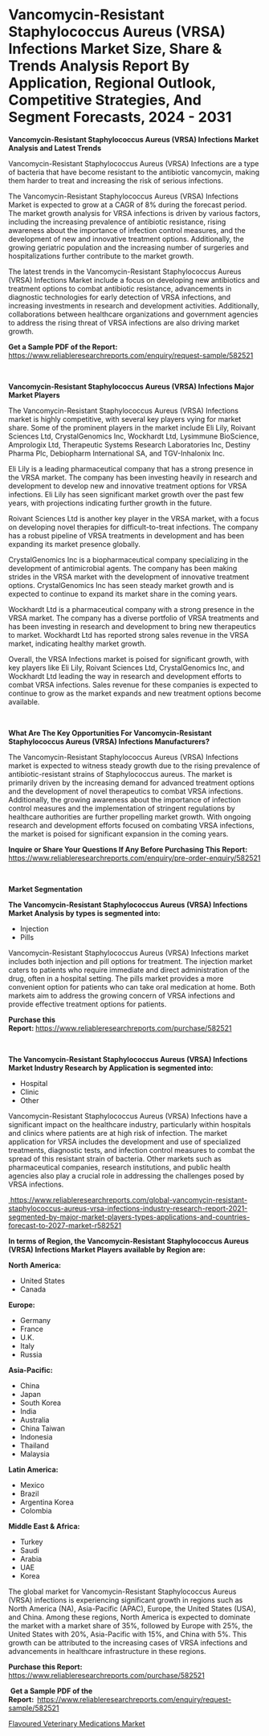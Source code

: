 <p><h1>Vancomycin-Resistant Staphylococcus Aureus (VRSA) Infections Market Size, Share & Trends Analysis Report By Application, Regional Outlook, Competitive Strategies, And Segment Forecasts, 2024 - 2031</h1></p><p><strong>Vancomycin-Resistant Staphylococcus Aureus (VRSA) Infections Market Analysis and Latest Trends</strong></p>
<p><p>Vancomycin-Resistant Staphylococcus Aureus (VRSA) Infections are a type of bacteria that have become resistant to the antibiotic vancomycin, making them harder to treat and increasing the risk of serious infections.</p><p>The Vancomycin-Resistant Staphylococcus Aureus (VRSA) Infections Market is expected to grow at a CAGR of 8% during the forecast period. The market growth analysis for VRSA infections is driven by various factors, including the increasing prevalence of antibiotic resistance, rising awareness about the importance of infection control measures, and the development of new and innovative treatment options. Additionally, the growing geriatric population and the increasing number of surgeries and hospitalizations further contribute to the market growth.</p><p>The latest trends in the Vancomycin-Resistant Staphylococcus Aureus (VRSA) Infections Market include a focus on developing new antibiotics and treatment options to combat antibiotic resistance, advancements in diagnostic technologies for early detection of VRSA infections, and increasing investments in research and development activities. Additionally, collaborations between healthcare organizations and government agencies to address the rising threat of VRSA infections are also driving market growth.</p></p>
<p><strong>Get a Sample PDF of the Report:&nbsp;</strong> <a href="https://www.reliableresearchreports.com/enquiry/request-sample/582521">https://www.reliableresearchreports.com/enquiry/request-sample/582521</a></p>
<p>&nbsp;</p>
<p><strong>Vancomycin-Resistant Staphylococcus Aureus (VRSA) Infections Major Market Players</strong></p>
<p><p>The Vancomycin-Resistant Staphylococcus Aureus (VRSA) Infections market is highly competitive, with several key players vying for market share. Some of the prominent players in the market include Eli Lily, Roivant Sciences Ltd, CrystalGenomics Inc, Wockhardt Ltd, Lysimmune BioScience, Amprologix Ltd, Therapeutic Systems Research Laboratories Inc, Destiny Pharma Plc, Debiopharm International SA, and TGV-Inhalonix Inc.</p><p>Eli Lily is a leading pharmaceutical company that has a strong presence in the VRSA market. The company has been investing heavily in research and development to develop new and innovative treatment options for VRSA infections. Eli Lily has seen significant market growth over the past few years, with projections indicating further growth in the future.</p><p>Roivant Sciences Ltd is another key player in the VRSA market, with a focus on developing novel therapies for difficult-to-treat infections. The company has a robust pipeline of VRSA treatments in development and has been expanding its market presence globally.</p><p>CrystalGenomics Inc is a biopharmaceutical company specializing in the development of antimicrobial agents. The company has been making strides in the VRSA market with the development of innovative treatment options. CrystalGenomics Inc has seen steady market growth and is expected to continue to expand its market share in the coming years.</p><p>Wockhardt Ltd is a pharmaceutical company with a strong presence in the VRSA market. The company has a diverse portfolio of VRSA treatments and has been investing in research and development to bring new therapeutics to market. Wockhardt Ltd has reported strong sales revenue in the VRSA market, indicating healthy market growth.</p><p>Overall, the VRSA Infections market is poised for significant growth, with key players like Eli Lily, Roivant Sciences Ltd, CrystalGenomics Inc, and Wockhardt Ltd leading the way in research and development efforts to combat VRSA infections. Sales revenue for these companies is expected to continue to grow as the market expands and new treatment options become available.</p></p>
<p>&nbsp;</p>
<p><strong>What Are The Key Opportunities For Vancomycin-Resistant Staphylococcus Aureus (VRSA) Infections Manufacturers?</strong></p>
<p><p>The Vancomycin-Resistant Staphylococcus Aureus (VRSA) Infections market is expected to witness steady growth due to the rising prevalence of antibiotic-resistant strains of Staphylococcus aureus. The market is primarily driven by the increasing demand for advanced treatment options and the development of novel therapeutics to combat VRSA infections. Additionally, the growing awareness about the importance of infection control measures and the implementation of stringent regulations by healthcare authorities are further propelling market growth. With ongoing research and development efforts focused on combating VRSA infections, the market is poised for significant expansion in the coming years.</p></p>
<p><strong>Inquire or Share Your Questions If Any Before Purchasing This Report:</strong> <a href="https://www.reliableresearchreports.com/enquiry/pre-order-enquiry/582521">https://www.reliableresearchreports.com/enquiry/pre-order-enquiry/582521</a></p>
<p>&nbsp;</p>
<p><strong>Market Segmentation</strong></p>
<p><strong>The Vancomycin-Resistant Staphylococcus Aureus (VRSA) Infections Market Analysis by types is segmented into:</strong></p>
<p><ul><li>Injection</li><li>Pills</li></ul></p>
<p><p>Vancomycin-Resistant Staphylococcus Aureus (VRSA) Infections market includes both injection and pill options for treatment. The injection market caters to patients who require immediate and direct administration of the drug, often in a hospital setting. The pills market provides a more convenient option for patients who can take oral medication at home. Both markets aim to address the growing concern of VRSA infections and provide effective treatment options for patients.</p></p>
<p><strong>Purchase this Report:&nbsp;</strong><a href="https://www.reliableresearchreports.com/purchase/582521">https://www.reliableresearchreports.com/purchase/582521</a></p>
<p>&nbsp;</p>
<p><strong>The Vancomycin-Resistant Staphylococcus Aureus (VRSA) Infections Market Industry Research by Application is segmented into:</strong></p>
<p><ul><li>Hospital</li><li>Clinic</li><li>Other</li></ul></p>
<p><p>Vancomycin-Resistant Staphylococcus Aureus (VRSA) Infections have a significant impact on the healthcare industry, particularly within hospitals and clinics where patients are at high risk of infection. The market application for VRSA includes the development and use of specialized treatments, diagnostic tests, and infection control measures to combat the spread of this resistant strain of bacteria. Other markets such as pharmaceutical companies, research institutions, and public health agencies also play a crucial role in addressing the challenges posed by VRSA infections.</p></p>
<p><a href="https://www.reliableresearchreports.com/global-vancomycin-resistant-staphylococcus-aureus-vrsa-infections-industry-research-report-2021-segmented-by-major-market-players-types-applications-and-countries-forecast-to-2027-market-r582521">&nbsp;https://www.reliableresearchreports.com/global-vancomycin-resistant-staphylococcus-aureus-vrsa-infections-industry-research-report-2021-segmented-by-major-market-players-types-applications-and-countries-forecast-to-2027-market-r582521</a></p>
<p><strong>In terms of Region, the Vancomycin-Resistant Staphylococcus Aureus (VRSA) Infections Market Players available by Region are:</strong></p>
<p>
    <p> <strong> North America: </strong>
        <ul>
            <li>United States</li>
            <li>Canada</li>
        </ul>
        </p> 
    <p> <strong> Europe: </strong>
        <ul>
            <li>Germany</li>
            <li>France</li>
            <li>U.K.</li>
            <li>Italy</li>
            <li>Russia</li>
        </ul>
        </p> 
    <p> <strong> Asia-Pacific: </strong>
        <ul>
            <li>China</li>
            <li>Japan</li>
            <li>South Korea</li>
            <li>India</li>
            <li>Australia</li>
            <li>China Taiwan</li>
            <li>Indonesia</li>
            <li>Thailand</li>
            <li>Malaysia</li>
        </ul>
        </p> 
    <p> <strong> Latin America: </strong>
        <ul>
            <li>Mexico</li>
            <li>Brazil</li>
            <li>Argentina Korea</li>
            <li>Colombia</li>
        </ul>
        </p> 
    <p> <strong> Middle East & Africa: </strong>
        <ul>
            <li>Turkey</li>
            <li>Saudi</li>
            <li>Arabia</li>
            <li>UAE</li>
            <li>Korea</li>
        </ul>
    </p>
    </p>
<p><p>The global market for Vancomycin-Resistant Staphylococcus Aureus (VRSA) infections is experiencing significant growth in regions such as North America (NA), Asia-Pacific (APAC), Europe, the United States (USA), and China. Among these regions, North America is expected to dominate the market with a market share of 35%, followed by Europe with 25%, the United States with 20%, Asia-Pacific with 15%, and China with 5%. This growth can be attributed to the increasing cases of VRSA infections and advancements in healthcare infrastructure in these regions.</p></p>
<p><strong>Purchase this Report: </strong><a href="https://www.reliableresearchreports.com/purchase/582521">https://www.reliableresearchreports.com/purchase/582521</a></p>
<p>&nbsp;<strong>Get a Sample PDF of the Report:&nbsp;&nbsp;</strong><a href="https://www.reliableresearchreports.com/enquiry/request-sample/582521">https://www.reliableresearchreports.com/enquiry/request-sample/582521</a></p>
<p><strong></strong></p>
<p><p><a href="https://github.com/thomasBaker655/Market-Research-Report-List-1/blob/main/flavoured-veterinary-medications-market.md">Flavoured Veterinary Medications Market</a></p></p>